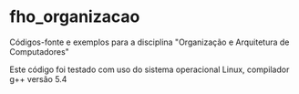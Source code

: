 # fho_organizacao
Códigos-fonte e exemplos para a disciplina "Organização e Arquitetura de Computadores"

Este código foi testado com uso do sistema operacional Linux, compilador g++ versão 5.4
